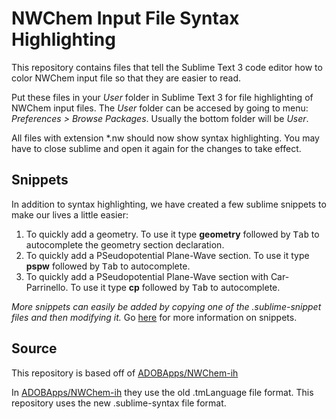 
# NWChem Input File Syntax Highlighting

This repository contains files that tell the Sublime Text 3 code editor how to color NWChem input file so that they are easier to read.

Put these files in your _User_ folder in Sublime Text 3 for file highlighting of NWChem input files. The _User_ folder can be accesed by going to menu: _Preferences > Browse Packages_. Usually the bottom folder will be _User_.

All files with extension *.nw should now show syntax highlighting.
You may have to close sublime and open it again for the changes to take effect.
## Snippets

In addition to syntax highlighting, we have created a few sublime snippets to make our lives a little easier:

1. To quickly add a geometry.  To use it type **geometry** followed by <kbd>Tab</kbd> to autocomplete the geometry section declaration.
2. To quickly add a PSeudopotential Plane-Wave section.  To use it type **pspw** followed by <kbd>Tab</kbd> to autocomplete.
3. To quickly add a PSeudopotential Plane-Wave section with Car-Parrinello.  To use it type **cp** followed by <kbd>Tab</kbd> to autocomplete.

_More snippets can easily be added by copying one of the .sublime-snippet files and then modifying it._ Go [here](http://sublimetext.info/docs/en/extensibility/snippets.html) for more information on snippets. 

## Source

This repository is based off of [ADOBApps/NWChem-ih](https://github.com/ADOBApps/NWChem-ih)

In [ADOBApps/NWChem-ih](https://github.com/ADOBApps/NWChem-ih) they use the old .tmLanguage file format.  This repository uses the new .sublime-syntax file format.
